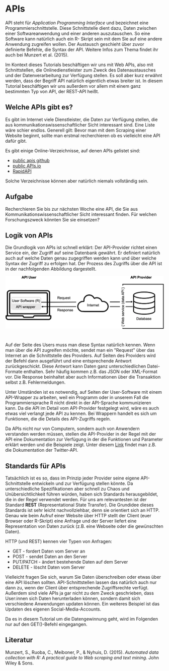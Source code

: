 # APIs

API steht für *Application Programming Interface* und bezeichnet eine Programmierschnittstelle. Diese Schnittstelle dient dazu, Daten zwischen einer Softwareanwendung und einer anderen auszutauschen. So eine Software kann natürlich auch ein R- Skript sein mit dem Sie auf eine andere Anwendung zugreifen wollen. Der Austausch geschieht über zuvor definierte Befehle, die Syntax der API. Weitere Infos zum Thema findet ihr auch bei Munzert et al. (2015).

Im Kontext dieses Tutorials beschäftigen wir uns mit Web APIs, also mit Schnittstellen, die Onlinedienstleister zum Zweck des Datenaustausches und der Datenverarbeitung zur Verfügung stellen. Es soll aber kurz erwähnt werden, dass der Begriff API natürlich eigentlich etwas breiter ist. In diesem Tutorial beschäftigen wir uns außerdem vor allem mit einem ganz bestimmten Typ von API, der REST-API heißt.


## Welche APIs gibt es?
Es gibt im Internet viele Dienstleister, die Daten zur Verfügung stellen, die aus kommunikationswissenschaftlicher Sicht interessant sind. Eine Liste wäre schier endlos. Generell gilt: Bevor man mit dem Scraping einer Website beginnt, sollte man erstmal recherchieren ob es vielleicht eine API dafür gibt.

Es gibt einige Online-Verzeichnisse, auf denen APIs gelistet sind: 
- [public apis github](https://github.com/public-apis/public-apis/blob/145ea881b2b15034d7207f7f7b6a781994fbb574/README.md#music)
- [public APIs.io](https://public-apis.io/)
- [RapidAPI](https://rapidapi.com/)

Solche Verzeichnisse können aber natürlich niemals vollständig sein.


## Aufgabe
Recherchieren Sie bis zur nächsten Woche eine API, die Sie aus Kommunikationswissenschaftlicher Sicht interessant finden. Für welchen Forschungszweck könnten Sie sie einsetzen? 


## Logik von APIs

Die Grundlogik von APIs ist schnell erklärt: Der API-Provider richtet einen Service ein, der Zugriff auf seine Datenbank gewährt. Er definiert natürlich auch auf welche Daten genau zugegriffen werden kann und über welche Syntax der Zugriff zu erfolgen hat. Der Prozess des Zugriffs über die API ist in der nachfolgenden Abbildung dargestellt.

<img src="img/api_logic.png" alt="Logik einer REST-API" style="margin-bottom:25px">

Auf der Seite des Users muss man diese Syntax natürlich kennen. Wenn man über die API zugreifen möchte, sendet man ein "Request" über das Internet an die Schnittstelle des Providers. Auf Seiten des Providers wird der Befehl dann ausgeführt und eine entsprechende Antwort zurückgeschickt. Diese Antwort kann Daten ganz unterschiedlichen Datei-Formate enthalten. Sehr häufig kommen z.B. das JSON oder XML-Format vor. Die Response beinhaltet aber auch Informationen über die Transaktion selbst z.B. Fehlermeldungen.

Unter Umständen ist es notwendig, auf Seiten der User-Software mit einem API-Wrapper zu arbeiten, weil ein Programm oder in unserem Fall die Programmiersprache R nicht direkt in der API-Sprache kommunizieren kann. Da die API im Detail vom API-Provider festgelegt wird, wäre es auch etwas viel verlangt jede API zu kennen. Bei Wrappern handelt es sich um Funktionen, die die Details des API-Zugriffs regeln.

Da APIs nicht nur von Computern, sondern auch von Anwendern verstanden werden müssen, stellen die API-Provider in der Regel mit der API eine Dokumentation zur Verfügung in der die Funktionen und Parameter erklärt werden und die Beispiele zeigt. Unter diesem [Link](https://developer.twitter.com/en/docs/twitter-api) findet man z.B. die Dokumentation der Twitter-API.


## Standards für APIs

Tatsächlich ist es so, dass im Prinzip jeder Provider seine eigene API-Schnittstelle entwickeln und zur Verfügung stellen könnte. Da unterschiedliche Spezifikationen aber schnell zu Chaos und Unübersichtlichkeit führen würden, haben sich Standards herausgebildet, die in der Regel verwendet werden. Für uns am relevantesten ist der Standard **REST** (Representational State Transfer). Die Grundidee dieses Standards ist sehr leicht nachvollziehbar, denn sie orientiert sich an HTTP. Genau wie beim Aufruf einer Website über HTTP stellt der Client (euer Browser oder R-Skript) eine Anfrage und der Server liefert eine Representation von Daten zurück (z.B. eine Webseite oder die gewünschten Daten).

HTTP (und REST) kennen vier Typen von Anfragen:
- GET - fordert Daten vom Server an
- POST - sendet Daten an den Server
- PUT/PATCH - ändert bestehende Daten auf dem Server
- DELETE - löscht Daten vom Server

Vielleicht fragen Sie sich, warum Sie Daten überschreiben oder etwas über eine API löschen sollten. API-Schnittstellen lassen das natürlich auch nur dann zu, wenn der Client über entsprechende Zugriffsrechte verfügt. Außerdem sind viele APIs ja gar nicht zu dem Zweck geschrieben, dass User:innen sich Daten herunterladen können, sondern damit sich verschiedene Anwendungen updaten können. Ein weiteres Beispiel ist das Updaten des eigenen Social-Media-Accounts.

Da es in diesem Tutorial um die Datengewinnung geht, wird im Folgenden nur auf den GET()-Befehl eingegangen.

## Literatur

Munzert, S., Ruoba, C., Meiboner, P., & Nyhuis, D. (2015). *Automated data collection with R: A practical guide to Web scraping and text mining*. John Wiley & Sons.
